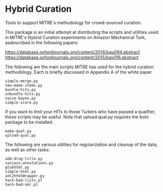 # Hybrid Curation

Tools to support MITRE's methodology for crowd-sourced curation.

This package is an initial attempt at distributing the scripts and
utilities used in MITRE's Hybrid Curation experiments on Amazon
Mechanical Turk, asdescribed in the following papers:

  https://database.oxfordjournals.org/content/2014/bau094.abstract
  https://database.oxfordjournals.org/content/2015/bav016.abstract

The following are the main scripts MITRE has used for the hybrid
curation methodology. Each is briefly discussed in Appendix A of the
white paper.

	simple-merge.py 
	new-make-items.py 
	bundle-hits.py
	unbundle-hits.py
	naive-bayes.py
	simple-score.py

If you want to limit your HITs to those Turkers who have passed a
qualifier, these scripts may be useful. Note that upload.qual.py
requires the boto package to be installed.
	
	make-qual.py
	upload-qual.py

The following are various utilities for regularization and cleanup
of the data, as well as other tasks:

	add-drug-title.py
	conjoin-annotations.py
	gluehtml.py
	simple-html.py
	xml2htmlWrapper.py
	hack-bad-lists.pl
	hack-bad-xml.pl
